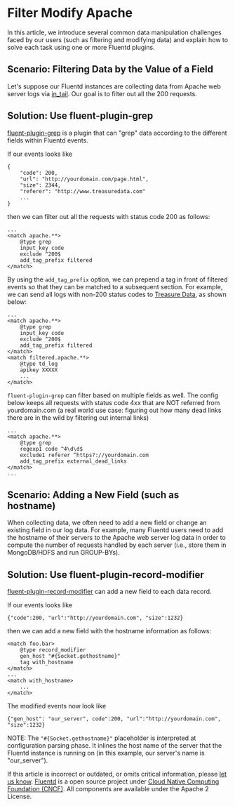 # Filter Modify Apache

In this article, we introduce several common data manipulation challenges faced by our users \(such as filtering and modifying data\) and explain how to solve each task using one or more Fluentd plugins.

## Scenario: Filtering Data by the Value of a Field

Let's suppose our Fluentd instances are collecting data from Apache web server logs via [in\_tail](). Our goal is to filter out all the 200 requests.

## Solution: Use fluent-plugin-grep

[fluent-plugin-grep](https://github.com/sonots/fluent-plugin-grep) is a plugin that can "grep" data according to the different fields within Fluentd events.

If our events looks like

```text
{
    "code": 200,
    "url": "http://yourdomain.com/page.html",
    "size": 2344,
    "referer": "http://www.treasuredata.com"
    ...
}
```

then we can filter out all the requests with status code 200 as follows:

```text
...
<match apache.**>
    @type grep
    input_key code
    exclude ^200$
    add_tag_prefix filtered
</match>
```

By using the `add_tag_prefix` option, we can prepend a tag in front of filtered events so that they can be matched to a subsequent section. For example, we can send all logs with non-200 status codes to [Treasure Data](http://www.treasuredata.com), as shown below:

```text
...
<match apache.**>
    @type grep
    input_key code
    exclude ^200$
    add_tag_prefix filtered
</match>
<match filtered.apache.**>
    @type td_log
    apikey XXXXX
    ...
</match>
```

`fluent-plugin-grep` can filter based on multiple fields as well. The config below keeps all requests with status code 4xx that are NOT referred from yourdomain.com \(a real world use case: figuring out how many dead links there are in the wild by filtering out internal links\)

```text
...
<match apache.**>
    @type grep
    regexp1 code ^4\d\d$
    exclude1 referer ^https?://yourdomain.com
    add_tag_prefix external_dead_links
</match>
...
```

## Scenario: Adding a New Field \(such as hostname\)

When collecting data, we often need to add a new field or change an existing field in our log data. For example, many Fluentd users need to add the hostname of their servers to the Apache web server log data in order to compute the number of requests handled by each server \(i.e., store them in MongoDB/HDFS and run GROUP-BYs\).

## Solution: Use fluent-plugin-record-modifier

[fluent-plugin-record-modifier](https://github.com/repeatedly/fluent-plugin-record-modifier) can add a new field to each data record.

If our events looks like

```text
{"code":200, "url":"http://yourdomain.com", "size":1232}
```

then we can add a new field with the hostname information as follows:

```text
<match foo.bar>
    @type record_modifier
    gen_host "#{Socket.gethostname}"
    tag with_hostname
</match>
...
<match with_hostname>
    ...
</match>
```

The modified events now look like

```text
{"gen_host": "our_server", code":200, "url":"http://yourdomain.com", "size":1232}
```

NOTE: The `"#{Socket.gethostname}"` placeholder is interpreted at configuration parsing phase. It inlines the host name of the server that the Fluentd instance is running on \(in this example, our server's name is "our\_server"\).

If this article is incorrect or outdated, or omits critical information, please [let us know](https://github.com/fluent/fluentd-docs-gitbook/issues?state=open). [Fluentd](http://www.fluentd.org/) is a open source project under [Cloud Native Computing Foundation \(CNCF\)](https://cncf.io/). All components are available under the Apache 2 License.

